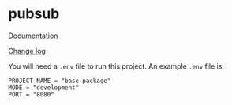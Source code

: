 # pubsub

[Documentation](https://cipscis.github.io/pubsub)

[Change log](https://github.com/cipscis/pubsub/blob/main/CHANGELOG.md)

You will need a `.env` file to run this project. An example `.env` file is:

```
PROJECT_NAME = "base-package"
MODE = "development"
PORT = "8080"
```
